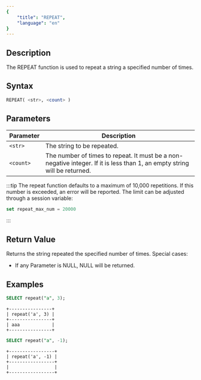 ```yaml
---
{
    "title": "REPEAT",
    "language": "en"
}
---
```


<!-- 
Licensed to the Apache Software Foundation (ASF) under one
or more contributor license agreements.  See the NOTICE file
distributed with this work for additional information
regarding copyright ownership.  The ASF licenses this file
to you under the Apache License, Version 2.0 (the
"License"); you may not use this file except in compliance
with the License.  You may obtain a copy of the License at

  http://www.apache.org/licenses/LICENSE-2.0

Unless required by applicable law or agreed to in writing,
software distributed under the License is distributed on an
"AS IS" BASIS, WITHOUT WARRANTIES OR CONDITIONS OF ANY
KIND, either express or implied.  See the License for the
specific language governing permissions and limitations
under the License.
-->

## Description

The REPEAT function is used to repeat a string a specified number of times.

## Syntax

```sql
REPEAT( <str>, <count> )
```

## Parameters

| Parameter | Description                                                                                                               |
|-----------|---------------------------------------------------------------------------------------------------------------------------|
| `<str>`   | The string to be repeated.                                                                                                |
| `<count>` | The number of times to repeat. It must be a non-negative integer. If it is less than 1, an empty string will be returned. |

:::tip
The repeat function defaults to a maximum of 10,000 repetitions. If this number is exceeded, an error will be reported. The limit can be adjusted through a session variable:
```sql
set repeat_max_num = 20000
```
:::

## Return Value

Returns the string repeated the specified number of times. Special cases:

- If any Parameter is NULL, NULL will be returned.

## Examples

```sql
SELECT repeat("a", 3);
```

```text
+----------------+
| repeat('a', 3) |
+----------------+
| aaa            |
+----------------+
```

```sql
SELECT repeat("a", -1);
```

```text
+-----------------+
| repeat('a', -1) |
+-----------------+
|                 |
+-----------------+
```

